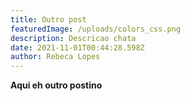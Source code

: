 ```yaml
---
title: Outro post
featuredImage: /uploads/colors_css.png
description: Descricao chata
date: 2021-11-01T00:44:28.598Z
author: Rebeca Lopes
---
```

**Aqui eh outro postino**